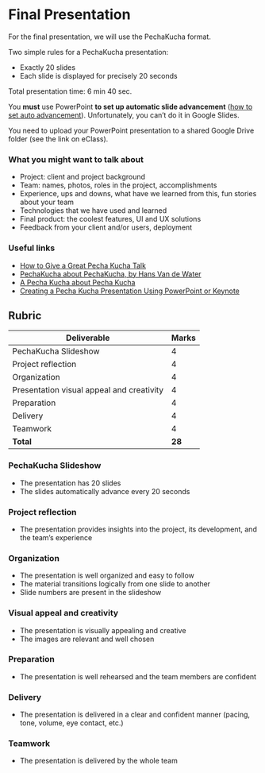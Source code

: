 # Final Presentation

For the final presentation, we will use the PechaKucha format.

Two simple rules for a PechaKucha presentation:

* Exactly 20 slides
* Each slide is displayed for precisely 20 seconds

Total presentation time: 6 min 40 sec.

You **must** use PowerPoint **to set up automatic slide advancement** ([how to set auto advancement](https://wiki.rice.edu/confluence/display/DMCGUIDES/Creating+a+Pecha+Kucha+Presentation+Using+PowerPoint)). Unfortunately, you can’t do it in Google Slides.

You need to upload your PowerPoint presentation to a shared Google Drive folder (see the link on eClass).

### What you might want to talk about

* Project: client and project background
* Team: names, photos, roles in the project, accomplishments
* Experience, ups and downs, what have we learned from this, fun stories about your team
* Technologies that we have used and learned
* Final product: the coolest features, UI and UX solutions
* Feedback from your client and/or users, deployment

### Useful links

* [How to Give a Great Pecha Kucha Talk](https://ethos3.com/2018/05/give-great-pecha-kucha-talk/)
* [PechaKucha about PechaKucha, by Hans Van de Water](https://youtu.be/gZJc8PB2DsQ)
* [A Pecha Kucha about Pecha Kucha](https://youtu.be/jJ2yepIaAtE)
* [Creating a Pecha Kucha Presentation Using PowerPoint or Keynote](https://wiki.rice.edu/confluence/display/DMCGUIDES/Creating+a+Pecha+Kucha+Presentation+Using+PowerPoint)

## Rubric

| Deliverable                               | Marks  |
| ----------------------------------------- | ------ |
| PechaKucha Slideshow                      | 4      |
| Project reflection                        | 4      |
| Organization                              | 4      |
| Presentation visual appeal and creativity | 4      |
| Preparation                               | 4      |
| Delivery                                  | 4      |
| Teamwork                                  | 4      |
| **Total**                                 | **28** |

### PechaKucha Slideshow

* The presentation has 20 slides
* The slides automatically advance every 20 seconds

### Project reflection

* The presentation provides insights into the project, its development, and the team’s experience

### Organization

* The presentation is well organized and easy to follow
* The material transitions logically from one slide to another
* Slide numbers are present in the slideshow

### Visual appeal and creativity

* The presentation is visually appealing and creative
* The images are relevant and well chosen

### Preparation

* The presentation is well rehearsed and the team members are confident

### Delivery

* The presentation is delivered in a clear and confident manner (pacing, tone, volume, eye contact, etc.)

### Teamwork

* The presentation is delivered by the whole team
